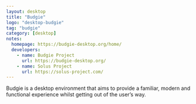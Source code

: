 ```yaml
---
layout: desktop
title: "Budgie"
logo: "desktop-budgie"
tag: "budgie"
category: [desktop]
notes:
  homepage: https://budgie-desktop.org/home/
  developers:
    - name: Budgie Project
      url: https://budgie-desktop.org/
    - name: Solus Project
      url: https://solus-project.com/
---
```


Budgie is a desktop environment that aims to provide a familiar, modern and functional experience whilst getting out of the user’s way.